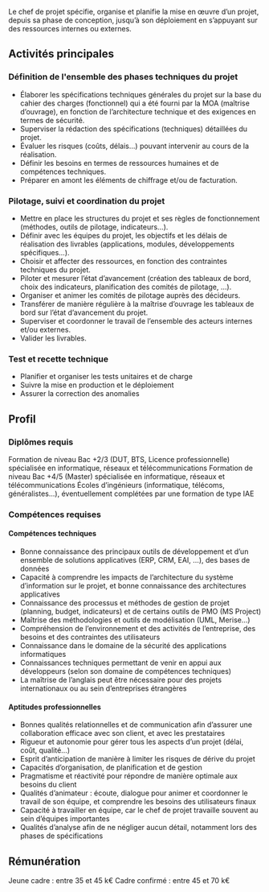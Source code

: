 Le chef de projet spécifie, organise et planifie la mise en œuvre d’un projet, depuis sa phase de conception, jusqu’à son déploiement en s’appuyant sur des ressources internes ou externes.

## Activités principales 

### Définition de l'ensemble des phases techniques du projet

- Élaborer les spécifications techniques générales du projet sur la base du cahier des charges (fonctionnel) qui a été fourni par la MOA (maîtrise d’ouvrage), en fonction de l’architecture technique et des exigences en termes de sécurité.
- Superviser la rédaction des spécifications (techniques) détaillées du projet.
- Évaluer les risques (coûts, délais…) pouvant intervenir au cours de la réalisation.
- Définir les besoins en termes de ressources humaines et de compétences techniques.
- Préparer en amont les éléments de chiffrage et/ou de facturation.

### Pilotage, suivi et coordination du projet

- Mettre en place les structures du projet et ses règles de fonctionnement (méthodes, outils de pilotage, indicateurs…).
- Définir avec les équipes du projet, les objectifs et les délais de réalisation des livrables (applications, modules, développements spécifiques...).
- Choisir et affecter des ressources, en fonction des contraintes techniques du projet.
- Piloter et mesurer l’état d’avancement (création des tableaux de bord, choix des indicateurs, planification des comités de pilotage, …).
- Organiser et animer les comités de pilotage auprès des décideurs.
- Transférer de manière régulière à la maîtrise d’ouvrage les tableaux de bord sur l’état d’avancement du projet.
- Superviser et coordonner le travail de l’ensemble des acteurs internes et/ou externes.
- Valider les livrables.

### Test et recette technique

- Planifier et organiser les tests unitaires et de charge
- Suivre la mise en production et le déploiement
- Assurer la correction des anomalies

## Profil

### Diplômes requis 

Formation de niveau Bac +2/3 (DUT, BTS, Licence professionnelle) spécialisée en informatique, réseaux et télécommunications
Formation de niveau Bac +4/5 (Master) spécialisée en informatique, réseaux et télécommunications
Écoles d’ingénieurs (informatique, télécoms, généralistes...), éventuellement complétées par une formation de type IAE

### Compétences requises

#### Compétences techniques

- Bonne connaissance des principaux outils de développement et d’un ensemble de solutions applicatives (ERP, CRM, EAI, …), des bases de données
- Capacité à comprendre les impacts de l’architecture du système d’information sur le projet, et bonne connaissance des architectures applicatives
- Connaissance des processus et méthodes de gestion de projet (planning, budget, indicateurs) et de certains outils de PMO (MS Project)
- Maîtrise des méthodologies et outils de modélisation (UML, Merise...)
- Compréhension de l’environnement et des activités de l’entreprise, des besoins et des contraintes des utilisateurs
- Connaissance dans le domaine de la sécurité des applications informatiques
- Connaissances techniques permettant de venir en appui aux développeurs (selon son domaine de compétences techniques)
- La maîtrise de l’anglais peut être nécessaire pour des projets internationaux ou au sein d’entreprises étrangères

#### Aptitudes professionnelles 

- Bonnes qualités relationnelles et de communication afin d’assurer une collaboration efficace avec son client, et avec les prestataires
- Rigueur et autonomie pour gérer tous les aspects d’un projet (délai, coût, qualité…)
- Esprit d’anticipation de manière à limiter les risques de dérive du projet
- Capacités d’organisation, de planification et de gestion
- Pragmatisme et réactivité pour répondre de manière optimale aux besoins du client
- Qualités d’animateur : écoute, dialogue pour animer et coordonner le travail de son équipe, et comprendre les besoins des utilisateurs finaux
- Capacité à travailler en équipe, car le chef de projet travaille souvent au sein d’équipes importantes
- Qualités d’analyse afin de ne négliger aucun détail, notamment lors des phases de spécifications

## Rémunération

Jeune cadre : entre 35 et 45 k€
Cadre confirmé : entre 45 et 70 k€